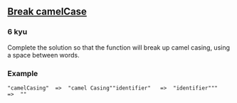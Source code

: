 <h2><a href=https://www.codewars.com/kata/5208f99aee097e6552000148/train/c target="_blank">Break camelCase</a></h2><h3>6 kyu</h3><p>Complete the solution so that the function will break up camel casing, using a space between words.</p><h3 id="example">Example</h3><pre><code>"camelCasing"  =&gt;  "camel Casing""identifier"   =&gt;  "identifier"""             =&gt;  ""</code></pre>